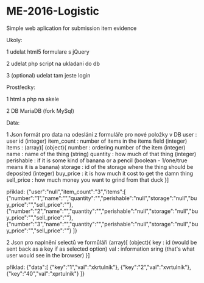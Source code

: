 # ME-2016-Logistic
Simple web aplication for submission item evidence


Ukoly:

1 udelat html5 formulare s jQuery

2 udelat php script na ukladani do db

3 (optional) udelat tam jeste login


Prostředky:

1 html a php na akele

2 DB MariaDB (fork MySql)

Data:

1 Json formát pro data na odeslání z formuláře pro nové položky v DB
  user : user id (integer)
  item_count : number of items in the items field (integer)
  items : (array)[ (object){
      number : ordering number of the item (integer)
      name : name of the thing (string)
      quantity : how much of that thing (integer)
      perishable : if it is some kind of banana or a pencil (boolean - 1/one/true means it is a banana)
      storage : id of the storage where the thing should be deposited (integer)
      buy_price : it is how much it cost to get the damn thing
      sell_price : how much money you want to grind from that duck
  }]
  
  příklad: 
  {"user":"null","item_count":"3","items":[
    {"number":"1","name":"","quantity":"","perishable":"null","storage":"null","buy_price":"","sell_price":""},
    {"number":"2","name":"","quantity":"","perishable":"null","storage":"null","buy_price":"","sell_price":""},
    {"number":"3","name":"","quantity":"","perishable":"null","storage":"null","buy_price":"","sell_price":""}
  ]}

2 Json pro naplnění selectů ve formůláři
  (array)[ (object){
      key : id (would be sent back as a key if as selected option)
      val : information sring (that's what user would see in the browser)
  }]
 
  příklad:
  {"data":[
    {"key":"1","val":"xkrtulník"},
    {"key":"2","val":"xvrtulník"},
    {"key":"40","val":"xprtulník"}
  ]}
